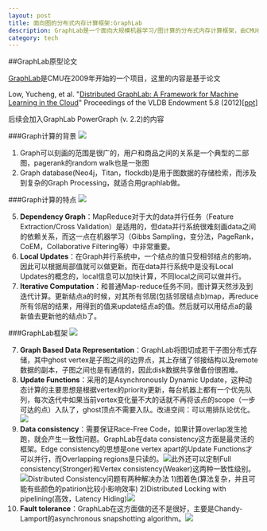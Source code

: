 ```yaml
---
layout: post
title: 面向图的分布式内存计算框架:GraphLab
description: GraphLab是一个面向大规模机器学习/图计算的分布式内存计算框架，由CMU在2009年开始的一个C++项目，本文解读其原型论文Distributed GraphLab A Framework for Machine Learning in the Cloud。后续会介绍GraphLab加强版PowerGraph的内容，并介绍其在Spark平台上的克隆GraphX。
category: tech
---
```

##GraphLab原型论文

[GraphLab](http://graphlab.org/projects/index.html)是CMU在2009年开始的一个项目，这里的内容是基于论文

Low, Yucheng, et al. "[Distributed GraphLab: A Framework for Machine Learning in the Cloud](https://www.select.cs.cmu.edu/publications/paperdir/vldb2012-low-gonzalez-kyrola-bickson-guestrin-hellerstein.pdf)" Proceedings of the VLDB Endowment 5.8 (2012)[[ppt](http://www.cs.cmu.edu/~ylow/vldb5.pptx)]

后续会加入GraphLab PowerGraph (v. 2.2)的内容

###Graph计算的背景
![](http://images.cnitblog.com/blog/331825/201406/131821276391915.png)

1. Graph可以刻画的范围是很广的，用户和商品之间的关系是一个典型的二部图，pagerank的random walk也是一张图
2. Graph database(Neo4j，Titan，flockdb)是用于图数据的存储检索，而涉及到复杂的Graph Processing，就适合用graphlab做。


###Graph计算的特点
![](http://images.cnitblog.com/blog/331825/201406/131820593896278.png)

5. **Dependency Graph**：MapReduce对于大的data并行任务（Feature Extraction/Cross Validation）是适用的，但data并行系统很难刻画data之间的依赖关系，而这一点在机器学习（Gibbs Sampling，变分法，PageRank，CoEM，Collaborative Filtering等）中非常重要。
5. **Local Updates**：在Graph并行系统中，一个结点的值只受相邻结点的影响，因此可以根据局部值就可以做更新。而在data并行系统中是没有Local Updates的概念的，local信息可以加快计算，不同local之间可以做并行。
6. **Iterative Computation**：和普通Map-reduce任务不同，图计算天然涉及到迭代计算。更新结点a的时候，对其所有邻居(包括邻居结点b)map，再reduce所有邻居的结果，用得到的值来update结点a的值。然后就可以用结点a的最新值去更新他的结点b了。


###GraphLab框架
![](http://images.cnitblog.com/blog/331825/201406/131819389052666.png)

7. **Graph Based Data Representation**：GraphLab将图切成若干子图分布式存储，其中ghost vertex是子图之间的边界点，其上存储了邻接结构以及remote数据的副本，子图之间也是有通信的，因此disk数据共享做备份很困难。
8. **Update Functions**：采用的是Asynchronously Dynamic Update，这种动态计算的主要思想是根据vertex的priority更新，每台机器上都有一个优先队列，每次迭代中如果当前vertex变化量不大的话就不再将该点的scope（一步可达的点）入队了，ghost顶点不需要入队。改进空间：可以用排队论优化。![](http://images.cnitblog.com/blog/331825/201406/131822446557184.png)
8. **Data consistency**：需要保证Race-Free Code，如果计算overlap发生抢跑，就会产生一致性问题。GraphLab在data consistency这方面是最灵活的框架。Edge consistency的思想是one vertex apart的Update Functions才可以并行，而Overlapping regions是只读的。![](http://images.cnitblog.com/blog/331825/201406/131826000305796.png)此外还可以定制Full consistency(Stronger)和Vertex consistency(Weaker)这两种一致性级别。![](http://images.cnitblog.com/blog/331825/201406/131828007957736.png)Distributed Consistency问题有两种解决办法 1)图着色(算法复杂，并且可能有些颜色的patirion比较小影响效率) 2)Distributed Locking with pipelining(高效，Latency Hiding)![](http://images.cnitblog.com/blog/331825/201406/131832037495912.png)
9. **Fault tolerance**：GraphLab在这方面做的还不是很好，主要是Chandy-Lamport的asynchronous snapshotting algorithm。![](http://images.cnitblog.com/blog/331825/201406/131833057177480.png)
